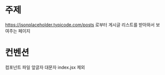 # 주제

https://jsonplaceholder.typicode.com/posts 로부터 게시글 리스트를 받아와서 보여주는 페이지

# 컨벤션

컴포넌트 파일 앞글자 대문자
index.jsx 제외
